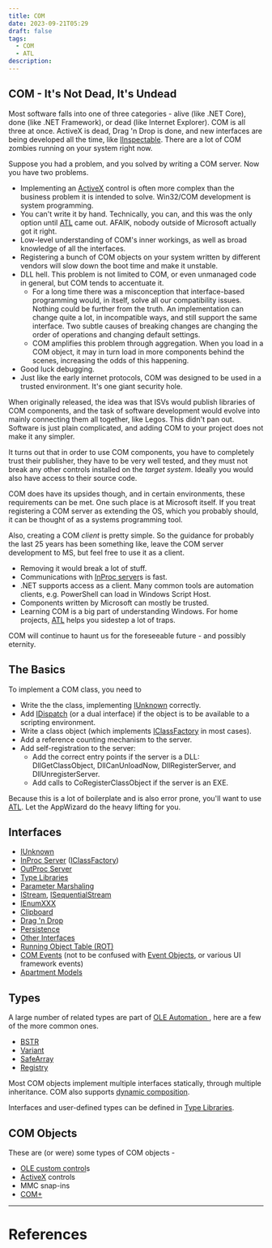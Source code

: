 ```yaml
---
title: COM
date: 2023-09-21T05:29
draft: false
tags:
  - COM
  - ATL
description:
---
```

## COM - It's Not Dead, It's Undead

Most software falls into one of three categories - alive (like .NET Core), done (like .NET Framework), or dead (like Internet Explorer).  COM is all three at once.  ActiveX is dead, Drag 'n Drop is done, and new interfaces are being developed all the time, like [IInspectable](/notes/).  There are a lot of COM zombies running on your system right now.

Suppose you had a problem, and you solved by writing a COM server.  Now you have two problems.

- Implementing an [ActiveX](/notes/computer/microsoft/com/activex) control is often more complex than the business problem it is intended to solve.  Win32/COM development is system programming.
- You can't write it by hand.  Technically, you can, and this was the only option until [ATL](/notes/computer/microsoft/com/atl) came out.  AFAIK, nobody outside of Microsoft actually got it right.
- Low-level understanding of COM's inner workings, as well as broad knowledge of all the interfaces.
- Registering a bunch of COM objects on your system written by different vendors will slow down the boot time and make it unstable.
- DLL hell.  This problem is not limited to COM, or even unmanaged code in general, but COM tends to accentuate it.
    - For a long time there was a misconception that interface-based programming would, in itself, solve all our compatibility issues.  Nothing could be further from the truth.  An implementation can change quite a lot, in incompatible ways, and still support the same interface.  Two subtle causes of breaking changes are changing the order of operations and changing default settings.
    - COM amplifies this problem through aggregation.  When you load in a COM object, it may in turn load in more components behind the scenes, increasing the odds of this happening.
- Good luck debugging.
- Just like the early internet protocols, COM was designed to be used in a trusted environment.  It's one giant security hole.

When originally released, the idea was that ISVs would publish libraries of COM components, and the task of software development would evolve into mainly connecting them all together, like Legos.  This didn't pan out.  Software is just plain complicated, and adding COM to your project does not make it any simpler.

It turns out that in order to use COM components, you have to completely trust their publisher, they have to be very well tested, and they must not break any other controls installed on the _target system_.  Ideally you would also have access to their source code.

COM does have its upsides though, and in certain environments, these requirements can be met.  One such place is at Microsoft itself.  If you treat registering a COM server as extending the OS, which you probably should, it can be thought of as a systems programming tool.

Also, creating a COM _client_ is pretty simple.  So the guidance for probably the last 25 years has been something like, leave the COM server development to MS, but feel free to use it as a client.

- Removing it would break a lot of stuff.
- Communications with [InProc server](/notes/computer/microsoft/com/apartment-models/inproc-server)s is fast.
- .NET supports access as a client.  Many common tools are automation clients, e.g. PowerShell can load in Windows Script Host.
- Components written by Microsoft can mostly be trusted.
- Learning COM is a big part of understanding Windows.  For home projects, [ATL](/notes/computer/microsoft/com/atl) helps you sidestep a lot of traps.

COM will continue to haunt us for the foreseeable future - and possibly eternity.
## The Basics

To implement a COM class, you need to

- Write the the class, implementing [IUnknown](/notes/computer/microsoft/com/activex/iunknown) correctly.
- Add [IDispatch](/notes/) (or a dual interface) if the object is to be available to a scripting environment.
- Write a class object (which implements [IClassFactory](/notes/) in most cases).
- Add a reference counting mechanism to the server.
- Add self-registration to the server:
    - Add the correct entry points if the server is a DLL: DllGetClassObject, DllCanUnloadNow, DllRegisterServer, and DllUnregisterServer.
    - Add calls to CoRegisterClassObject if the server is an EXE.

Because this is a lot of boilerplate and is also error prone, you'll want to use [ATL](/notes/computer/microsoft/com/atl).  Let the AppWizard do the heavy lifting for you.

## Interfaces

- [IUnknown](/notes/computer/microsoft/com/activex/iunknown)
- [InProc Server](/notes/computer/microsoft/com/apartment-models/inproc-server) ([IClassFactory](https://learn.microsoft.com/en-us/windows/win32/api/unknwn/nn-unknwn-iclassfactory))
- [OutProc Server](/notes/computer/microsoft/com/apartment-models/outproc-server)
- [Type Libraries](/notes/computer/microsoft/com/type-libraries)
- [Parameter Marshaling](/notes/computer/microsoft/com/atl/parameter-marshaling)
- [IStream](https://learn.microsoft.com/en-us/windows/win32/api/objidl/nn-objidl-istream), [ISequentialStream](https://learn.microsoft.com/en-us/windows/win32/api/objidl/nn-objidl-isequentialstream)
- [IEnumXXX](/notes/computer/microsoft/com/ienumxxx)
- [Clipboard](/notes/computer/microsoft/com/clipboard)
- [Drag 'n Drop](/notes/computer/microsoft/com/drag-n-drop)
- [Persistence](/notes/computer/microsoft/com/persistence)
- [Other Interfaces](/notes/computer/microsoft/com/other-interfaces)
- [Running Object Table (ROT)](/notes/computer/microsoft/com/running-object-table-rot)
- [COM Events](/notes/computer/microsoft/com/com-events) (not to be confused with [Event Objects](https://learn.microsoft.com/en-us/windows/win32/sync/event-objects), or various UI framework events)
- [Apartment Models](/notes/computer/microsoft/com/apartment-models)

## Types

A large number of related types are part of  [OLE Automation ](https://learn.microsoft.com/en-us/windows/win32/api/_automat/), here are a few of the more common ones.

- [BSTR](https://learn.microsoft.com/en-us/previous-versions/windows/desktop/automat/bstr)
- [Variant](/notes/computer/microsoft/com/variant)
- [SafeArray](/notes/computer/microsoft/com/safearray)
- [Registry](/notes/computer/microsoft/com/registry)

Most COM objects implement multiple interfaces statically, through multiple inheritance.  COM also supports [dynamic composition](/notes/computer/microsoft/com/dynamic-composition).

Interfaces and user-defined types can be defined in [Type Libraries](/notes/computer/microsoft/com/type-libraries).

## COM Objects

These are (or were) some types of COM objects -

- [OLE custom control](/notes/computer/microsoft/com/activex/ole-custom-control)s
- [ActiveX](/notes/computer/microsoft/com/activex) controls
- MMC snap-ins
- [COM+](/notes/computer/microsoft/com/com-plus)

---
# References


